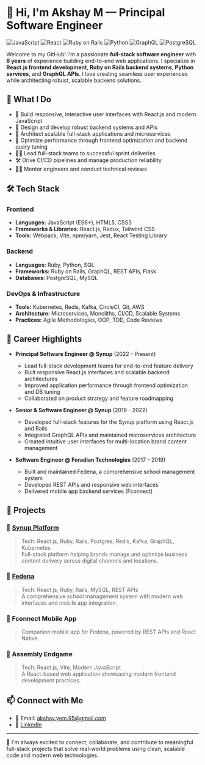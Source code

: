 # 👋 Hi, I'm Akshay M — Principal Software Engineer

![JavaScript](https://img.shields.io/badge/JavaScript-%23323330.svg?style=for-the-badge&logo=javascript&logoColor=%23F7DF1E)
![React](https://img.shields.io/badge/React-%2320232a.svg?style=for-the-badge&logo=react&logoColor=%2361DAFB)
![Ruby on Rails](https://img.shields.io/badge/Ruby_on_Rails-%23CC0000.svg?style=for-the-badge&logo=ruby-on-rails&logoColor=white)
![Python](https://img.shields.io/badge/Python-%2314354C.svg?style=for-the-badge&logo=python&logoColor=white)
![GraphQL](https://img.shields.io/badge/GraphQL-E10098?style=for-the-badge&logo=graphql&logoColor=white)
![PostgreSQL](https://img.shields.io/badge/PostgreSQL-%23316192.svg?style=for-the-badge&logo=postgresql&logoColor=white)


Welcome to my GitHub! I'm a passionate **full-stack software engineer** with **8 years** of experience building end-to-end web applications. I specialize in **React.js frontend development**, **Ruby on Rails backend systems**, **Python services**, and **GraphQL APIs**. I love creating seamless user experiences while architecting robust, scalable backend solutions.

## 🧠 What I Do

- 🎨 Build responsive, interactive user interfaces with React.js and modern JavaScript
- 🔧 Design and develop robust backend systems and APIs
- 🧩 Architect scalable full-stack applications and microservices
- 🚀 Optimize performance through frontend optimization and backend query tuning
- 🧑‍💻 Lead full-stack teams to successful sprint deliveries
- 🛠️ Drive CI/CD pipelines and manage production reliability
- 👨‍🏫 Mentor engineers and conduct technical reviews

## 🛠️ Tech Stack

### Frontend
- **Languages:** JavaScript (ES6+), HTML5, CSS3
- **Frameworks & Libraries:** React.js, Redux, Tailwind CSS
- **Tools:** Webpack, Vite, npm/yarn, Jest, React Testing Library

### Backend
- **Languages:** Ruby, Python, SQL
- **Frameworks:** Ruby on Rails, GraphQL, REST APIs, Flask
- **Databases:** PostgreSQL, MySQL

### DevOps & Infrastructure
- **Tools:** Kubernetes, Redis, Kafka, CircleCI, Git, AWS
- **Architecture:** Microservices, Monoliths, CI/CD, Scalable Systems
- **Practices:** Agile Methodologies, OOP, TDD, Code Reviews

## 🚀 Career Highlights

- **Principal Software Engineer @ Synup** (2022 - Present)
  - Lead full-stack development teams for end-to-end feature delivery
  - Built responsive React.js interfaces and scalable backend architectures
  - Improved application performance through frontend optimization and DB tuning
  - Collaborated on product strategy and feature roadmapping

- **Senior & Software Engineer @ Synup** (2019 - 2022)
  - Developed full-stack features for the Synup platform using React.js and Rails
  - Integrated GraphQL APIs and maintained microservices architecture
  - Created intuitive user interfaces for multi-location brand content management

- **Software Engineer @ Foradian Technologies** (2017 - 2019)
  - Built and maintained Fedena, a comprehensive school management system
  - Developed REST APIs and responsive web interfaces
  - Delivered mobile app backend services (Fconnect)

## 📌 Projects

### 🔹 [Synup Platform](https://synup.com)
> Tech: React.js, Ruby, Rails, Postgres, Redis, Kafka, GraphQL, Kubernetes  
Full-stack platform helping brands manage and optimize business content delivery across digital channels and locations.

### 🔹 [Fedena](https://fedena.com)
> Tech: React.js, Ruby, Rails, MySQL, REST APIs  
A comprehensive school management system with modern web interfaces and mobile app integration.

### 🔹 Fconnect Mobile App  
> Companion mobile app for Fedena, powered by REST APIs and React Native.

### 🔹 Assembly Endgame
> Tech: React.js, Vite, Modern JavaScript  
A React-based web application showcasing modern frontend development practices.

## 📫 Connect with Me

- 📧 Email: [akshay.yem.95@gmail.com](mailto:akshay.yem.95@gmail.com)
- 💼 [LinkedIn](https://www.linkedin.com/in/akshay-m-developer)

---

🧩 I'm always excited to connect, collaborate, and contribute to meaningful full-stack projects that solve real-world problems using clean, scalable code and modern web technologies.
